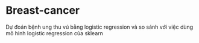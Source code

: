 # Breast-cancer
Dự đoán bệnh ung thu vú bằng logistic regression và so sánh với việc dùng mô hinh logistic regression của sklearn
